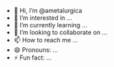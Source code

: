 - 👋 Hi, I’m @ametalurgica
- 👀 I’m interested in ...
- 🌱 I’m currently learning ...
- 💞️ I’m looking to collaborate on ...
- 📫 How to reach me ...
- 😄 Pronouns: ...
- ⚡ Fun fact: ...

<!---
ametalurgica/ametalurgica is a ✨ special ✨ repository because its `README.md` (this file) appears on your GitHub profile.
You can click the Preview link to take a look at your changes.
--->
